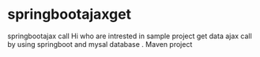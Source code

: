 # springbootajaxget
springbootajax call
Hi who are intrested in sample project get data ajax call by using springboot and mysal database .
Maven project
